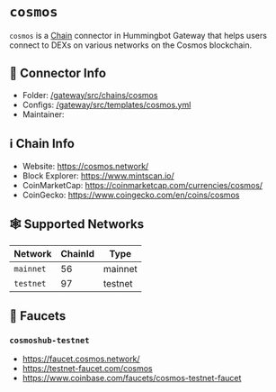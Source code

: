 # `cosmos`

`cosmos` is a [Chain](/chains) connector in Hummingbot Gateway that helps users connect to DEXs on various networks on the Cosmos blockchain.

## 📁 Connector Info

* Folder: [/gateway/src/chains/cosmos](https://github.com/hummingbot/gateway/tree/main/src/chains/cosmos)
* Configs: [/gateway/src/templates/cosmos.yml](https://github.com/hummingbot/gateway/tree/main/src/templates/cosmos.yml)
* Maintainer: 

## ℹ️ Chain Info

* Website: https://cosmos.network/
* Block Explorer: https://www.mintscan.io/
* CoinMarketCap: https://coinmarketcap.com/currencies/cosmos/
* CoinGecko: https://www.coingecko.com/en/coins/cosmos

## 🕸️ Supported Networks

| Network | ChainId | Type |
|---------|---------|------|
| `mainnet` | 56 | mainnet |
| `testnet` | 97 | testnet |

## 🚰 Faucets

### `cosmoshub-testnet`

* https://faucet.cosmos.network/
* https://testnet-faucet.com/cosmos
* https://www.coinbase.com/faucets/cosmos-testnet-faucet